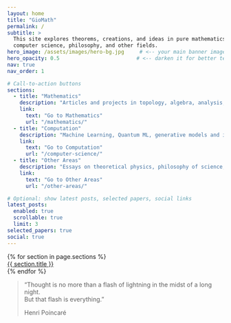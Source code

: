 ```yaml
---
layout: home
title: "GioMath"
permalink: /
subtitle: >
  This site explores theorems, creations, and ideas in pure mathematics,
  computer science, philosophy, and other fields.
hero_image: /assets/images/hero-bg.jpg     # <-- your main banner image
hero_opacity: 0.5                         # <-- darken it for better text contrast
nav: true
nav_order: 1

# Call-to-action buttons
sections:
  - title: "Mathematics"
    description: "Articles and projects in topology, algebra, analysis, and more."
    link:
      text: "Go to Mathematics"
      url: "/mathematics/"
  - title: "Computation"
    description: "Machine Learning, Quantum ML, generative models and interactive notebooks."
    link:
      text: "Go to Computation"
      url: "/computer-science/"
  - title: "Other Areas"
    description: "Essays on theoretical physics, philosophy of science, and literature."
    link:
      text: "Go to Other Areas"
      url: "/other-areas/"

# Optional: show latest posts, selected papers, social links
latest_posts:
  enabled: true
  scrollable: true
  limit: 3
selected_papers: true
social: true
---
```


<div class="row text-center my-5">
  {% for section in page.sections %}
    <div class="col-md-4 mb-3">
      <a class="btn btn-lg btn-outline-light w-100" href="{{ section.link.url }}">
        {{ section.title }}
      </a>
    </div>
  {% endfor %}
</div>

<section class="landing-section text-center text-white py-5"
         style="background-image: url('/assets/images/secondary-bg.jpg');">
  <div class="container">
    <blockquote class="blockquote">
      <p class="mb-0">
        “Thought is no more than a flash of lightning in the midst of a long night.<br>
        But that flash is everything.”
      </p>
      <footer class="blockquote-footer text-light mt-3">
        Henri Poincaré
      </footer>
    </blockquote>
  </div>
</section>


